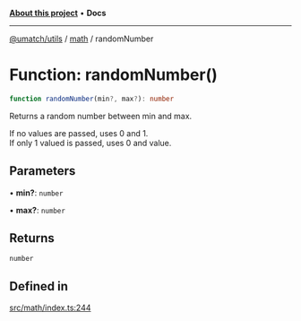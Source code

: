 [**About this project**](../../README.md) • **Docs**

***

[@umatch/utils](../../api.md) / [math](../README.md) / randomNumber

# Function: randomNumber()

```ts
function randomNumber(min?, max?): number
```

Returns a random number between min and max.

If no values are passed, uses 0 and 1.<br>
If only 1 valued is passed, uses 0 and value.

## Parameters

• **min?**: `number`

• **max?**: `number`

## Returns

`number`

## Defined in

[src/math/index.ts:244](https://github.com/umatch-oficial/utils/blob/main/src/math/index.ts#L244)
